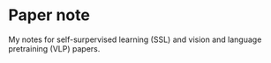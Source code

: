 # Paper note

My notes for self-surpervised learning (SSL) and vision and language pretraining (VLP) papers.

